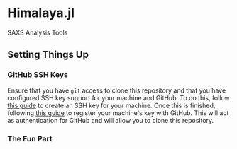# Himalaya.jl
SAXS Analysis Tools

## Setting Things Up

### GitHub SSH Keys
Ensure that you have `git` access to clone this repository and that you have
configured SSH key support for your machine and GitHub. To do this, follow [this
guide](https://docs.github.com/en/authentication/connecting-to-github-with-ssh/generating-a-new-ssh-key-and-adding-it-to-the-ssh-agent)
to create an SSH key for your machine. Once this is finished, following [this
guide](https://docs.github.com/en/authentication/connecting-to-github-with-ssh/adding-a-new-ssh-key-to-your-github-account)
to register your machine's key with GitHub. This will act as authentication for
GitHub and will allow you to clone this repository.

### The Fun Part
 

